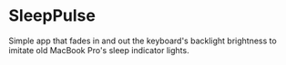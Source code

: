 # SleepPulse
Simple app that fades in and out the keyboard's backlight brightness to imitate old MacBook Pro's sleep indicator lights.
